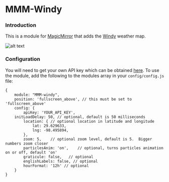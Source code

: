 # MMM-Windy

### Introduction
This is a module for [MagicMirror](https://github.com/MichMich/MagicMirror) that adds the [Windy](https://www.windy.com/) weather map.

![alt text](https://github.com/santi4488/MMM-windy/blob/master/windy.PNG)

### Configuration
You will need to get your own API key which can be obtained [here](https://api4.windy.com/api-key).
To use the module, add the following to the modules array in your `config/config.js` file:
```
{
	module: "MMM-windy",
	position: 'fullscreen_above', // this must be set to 'fullscreen_above'
	config: {
		apiKey: 'YOUR_API_KEY',
    initLoadDelay: 50, // optional, default is 50 milliseconds
		location: {	// optional location in latitude and longitude
			lat: 29.629633,	
			lng: -98.495894,
		},
		zoom: 5,	// optional zoom level, default is 5.  Bigger numbers zoom closer
		particlesAnim: 'on',	// optional, turns particles animation on or off, default 'on'
		graticule: false,	// optional
		englishLabels: false, // optional
		hourFormat: '12h' // optional
	}
}
```

